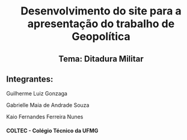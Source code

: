 <h1 align="center">Desenvolvimento do site para a apresentação do trabalho de Geopolítica</h1>
<h2 align="center">Tema: Ditadura Militar</h2>

<h2>Integrantes:</h2>

<p>Guilherme Luiz Gonzaga<p>
<p>Gabrielle Maia de Andrade Souza</p>
<p>Kaio Fernandes Ferreira Nunes</p>

<h4 aling="center">COLTEC - Colégio Técnico da UFMG</h4>
